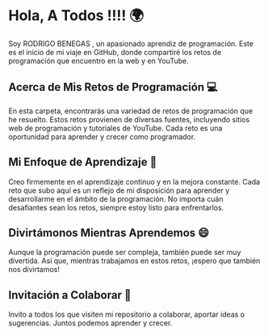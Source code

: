 # Hola, A Todos !!!! 🌍

Soy RODRIGO BENEGAS , un apasionado aprendiz de programación. Este es el inicio de mi viaje en GitHub, donde compartiré los retos de programación que encuentro en la web y en YouTube.

## Acerca de Mis Retos de Programación 💻

En esta carpeta, encontrarás una variedad de retos de programación que he resuelto. Estos retos provienen de diversas fuentes, incluyendo sitios web de programación y tutoriales de YouTube. Cada reto es una oportunidad para aprender y crecer como programador.

## Mi Enfoque de Aprendizaje 🚀

Creo firmemente en el aprendizaje continuo y en la mejora constante. Cada reto que subo aquí es un reflejo de mi disposición para aprender y desarrollarme en el ámbito de la programación. No importa cuán desafiantes sean los retos, siempre estoy listo para enfrentarlos.

## Divirtámonos Mientras Aprendemos 😄

Aunque la programación puede ser compleja, también puede ser muy divertida. Así que, mientras trabajamos en estos retos, ¡espero que también nos divirtamos!

## Invitación a Colaborar 👥

Invito a todos los que visiten mi repositorio a colaborar, aportar ideas o sugerencias. Juntos podemos aprender y crecer.
